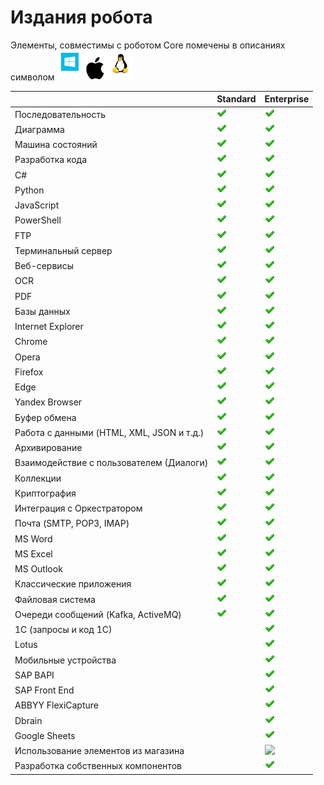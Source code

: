 # Издания робота

Элементы, совместимы с роботом Core помечены в описаниях символом <img src="../../.gitbook/assets/image (119) (62).png" alt="" data-size="line">

|                                           | Standard                                                        | Enterprise                                                                                                                                                                                                         |
| ----------------------------------------- | --------------------------------------------------------------- | ------------------------------------------------------------------------------------------------------------------------------------------------------------------------------------------------------------------ |
| Последовательность                        | <img src="../../.gitbook/assets/8.png" alt="" data-size="line"> | <img src="../../.gitbook/assets/8.png" alt="" data-size="line">                                                                                                                                                    |
| Диаграмма                                 | <img src="../../.gitbook/assets/8.png" alt="" data-size="line"> | <img src="../../.gitbook/assets/8.png" alt="" data-size="line">                                                                                                                                                    |
| Машина состояний                          | <img src="../../.gitbook/assets/8.png" alt="" data-size="line"> | <img src="../../.gitbook/assets/8.png" alt="" data-size="line">                                                                                                                                                    |
| Разработка кода                           | <img src="../../.gitbook/assets/8.png" alt="" data-size="line"> | <img src="../../.gitbook/assets/8.png" alt="" data-size="line">                                                                                                                                                    |
| C#                                        | <img src="../../.gitbook/assets/8.png" alt="" data-size="line"> | <img src="../../.gitbook/assets/8.png" alt="" data-size="line">                                                                                                                                                    |
| Python                                    | <img src="../../.gitbook/assets/8.png" alt="" data-size="line"> | <img src="../../.gitbook/assets/8.png" alt="" data-size="line">                                                                                                                                                    |
| JavaScript                                | <img src="../../.gitbook/assets/8.png" alt="" data-size="line"> | <img src="../../.gitbook/assets/8.png" alt="" data-size="line">                                                                                                                                                    |
| PowerShell                                | <img src="../../.gitbook/assets/8.png" alt="" data-size="line"> | <img src="../../.gitbook/assets/8.png" alt="" data-size="line">                                                                                                                                                    |
| FTP                                       | <img src="../../.gitbook/assets/8.png" alt="" data-size="line"> | <img src="../../.gitbook/assets/8.png" alt="" data-size="line">                                                                                                                                                    |
| Терминальный сервер                       | <img src="../../.gitbook/assets/8.png" alt="" data-size="line"> | <img src="../../.gitbook/assets/8.png" alt="" data-size="line">                                                                                                                                                    |
| Веб-сервисы                               | <img src="../../.gitbook/assets/8.png" alt="" data-size="line"> | <img src="../../.gitbook/assets/8.png" alt="" data-size="line">                                                                                                                                                    |
| OCR                                       | <img src="../../.gitbook/assets/8.png" alt="" data-size="line"> | <img src="../../.gitbook/assets/8.png" alt="" data-size="line">                                                                                                                                                    |
| PDF                                       | <img src="../../.gitbook/assets/8.png" alt="" data-size="line"> | <img src="../../.gitbook/assets/8.png" alt="" data-size="line">                                                                                                                                                    |
| Базы данных                               | <img src="../../.gitbook/assets/8.png" alt="" data-size="line"> | <img src="../../.gitbook/assets/8.png" alt="" data-size="line">                                                                                                                                                    |
| Internet Explorer                         | <img src="../../.gitbook/assets/8.png" alt="" data-size="line"> | <img src="../../.gitbook/assets/8.png" alt="" data-size="line">                                                                                                                                                    |
| Chrome                                    | <img src="../../.gitbook/assets/8.png" alt="" data-size="line"> | <img src="../../.gitbook/assets/8.png" alt="" data-size="line">                                                                                                                                                    |
| Opera                                     | <img src="../../.gitbook/assets/8.png" alt="" data-size="line"> | <img src="../../.gitbook/assets/8.png" alt="" data-size="line">                                                                                                                                                    |
| Firefox                                   | <img src="../../.gitbook/assets/8.png" alt="" data-size="line"> | <img src="../../.gitbook/assets/8.png" alt="" data-size="line">                                                                                                                                                    |
| Edge                                      | <img src="../../.gitbook/assets/8.png" alt="" data-size="line"> | <img src="../../.gitbook/assets/8.png" alt="" data-size="line">                                                                                                                                                    |
| Yandex Browser                            | <img src="../../.gitbook/assets/8.png" alt="" data-size="line"> | <img src="../../.gitbook/assets/8.png" alt="" data-size="line">                                                                                                                                                    |
| Буфер обмена                              | <img src="../../.gitbook/assets/8.png" alt="" data-size="line"> | <img src="../../.gitbook/assets/8.png" alt="" data-size="line">                                                                                                                                                    |
| Работа с данными (HTML, XML, JSON и т.д.) | <img src="../../.gitbook/assets/8.png" alt="" data-size="line"> | <img src="../../.gitbook/assets/8.png" alt="" data-size="line">                                                                                                                                                    |
| Архивирование                             | <img src="../../.gitbook/assets/8.png" alt="" data-size="line"> | <img src="../../.gitbook/assets/8.png" alt="" data-size="line">                                                                                                                                                    |
| Взаимодействие с пользователем (Диалоги)  | <img src="../../.gitbook/assets/8.png" alt="" data-size="line"> | <img src="../../.gitbook/assets/8.png" alt="" data-size="line">                                                                                                                                                    |
| Коллекции                                 | <img src="../../.gitbook/assets/8.png" alt="" data-size="line"> | <img src="../../.gitbook/assets/8.png" alt="" data-size="line">                                                                                                                                                    |
| Криптография                              | <img src="../../.gitbook/assets/8.png" alt="" data-size="line"> | <img src="../../.gitbook/assets/8.png" alt="" data-size="line">                                                                                                                                                    |
| Интеграция с Оркестратором                | <img src="../../.gitbook/assets/8.png" alt="" data-size="line"> | <img src="../../.gitbook/assets/8.png" alt="" data-size="line">                                                                                                                                                    |
| Почта (SMTP, POP3, IMAP)                  | <img src="../../.gitbook/assets/8.png" alt="" data-size="line"> | <img src="../../.gitbook/assets/8.png" alt="" data-size="line">                                                                                                                                                    |
| MS Word                                   | <img src="../../.gitbook/assets/8.png" alt="" data-size="line"> | <img src="../../.gitbook/assets/8.png" alt="" data-size="line">                                                                                                                                                    |
| MS Excel                                  | <img src="../../.gitbook/assets/8.png" alt="" data-size="line"> | <img src="../../.gitbook/assets/8.png" alt="" data-size="line">                                                                                                                                                    |
| MS Outlook                                | <img src="../../.gitbook/assets/8.png" alt="" data-size="line"> | <img src="../../.gitbook/assets/8.png" alt="" data-size="line">                                                                                                                                                    |
| Классические приложения                   | <img src="../../.gitbook/assets/8.png" alt="" data-size="line"> | <img src="../../.gitbook/assets/8.png" alt="" data-size="line">                                                                                                                                                    |
| Файловая система                          | <img src="../../.gitbook/assets/8.png" alt="" data-size="line"> | <img src="../../.gitbook/assets/8.png" alt="" data-size="line">                                                                                                                                                    |
| Очереди сообщений (Kafka, ActiveMQ)       | <img src="../../.gitbook/assets/8.png" alt="" data-size="line"> | <img src="../../.gitbook/assets/8.png" alt="" data-size="line">                                                                                                                                                    |
| 1С (запросы и код 1С)                     |                                                                 | <img src="../../.gitbook/assets/8.png" alt="" data-size="line">                                                                                                                                                    |
| Lotus                                     |                                                                 | <img src="../../.gitbook/assets/8.png" alt="" data-size="line">                                                                                                                                                    |
| Мобильные устройства                      |                                                                 | <img src="../../.gitbook/assets/8.png" alt="" data-size="line">                                                                                                                                                    |
| SAP BAPI                                  |                                                                 | <img src="../../.gitbook/assets/8.png" alt="" data-size="line">                                                                                                                                                    |
| SAP Front End                             |                                                                 | <img src="../../.gitbook/assets/8.png" alt="" data-size="line">                                                                                                                                                    |
| ABBYY FlexiCapture                        |                                                                 | <img src="../../.gitbook/assets/8.png" alt="" data-size="line">                                                                                                                                                    |
| Dbrain                                    |                                                                 | <img src="../../.gitbook/assets/8.png" alt="" data-size="line">                                                                                                                                                    |
| Google Sheets                             |                                                                 | <img src="../../.gitbook/assets/8.png" alt="" data-size="line">                                                                                                                                                    |
| Использование элементов из магазина       |                                                                 | ​​![](https://files.gitbook.com/v0/b/gitbook-28427.appspot.com/o/assets%2F-M-L9CGkriEo1\_2PfJzA%2F-MNeVKQXwyWfwPzFdFLZ%2F-MNeVSR-Ihx1jZx\_lW4R%2Fcheck2.png?alt=media\&token=1ebcbb92-abf8-42f5-89e2-ba43238b6484) |
| Разработка собственных компонентов        |                                                                 | <img src="../../.gitbook/assets/8.png" alt="" data-size="line">                                                                                                                                                    |
